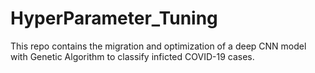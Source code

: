 # HyperParameter_Tuning
This repo contains the migration and optimization of a deep CNN model with Genetic Algorithm to classify inficted COVID-19 cases.

